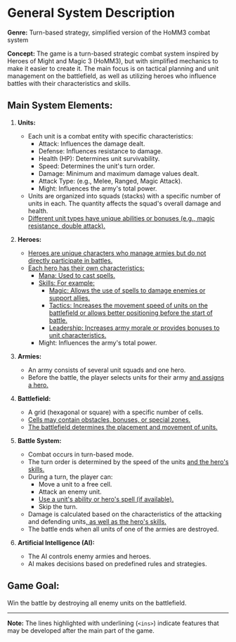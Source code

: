 # General System Description

**Genre:** Turn-based strategy, simplified version of the HoMM3 combat system

**Concept:** The game is a turn-based strategic combat system inspired by Heroes of Might and Magic 3 (HoMM3), but with simplified mechanics to make it easier to create it. The main focus is on tactical planning and unit management on the battlefield, as well as utilizing heroes who influence battles with their characteristics and skills.

## Main System Elements:

1.  **Units:**
    *   Each unit is a combat entity with specific characteristics:
        *   Attack: Influences the damage dealt.
        *   Defense: Influences resistance to damage.
        *   Health (HP): Determines unit survivability.
        *   Speed: Determines the unit's turn order.
        *   Damage: Minimum and maximum damage values dealt.
        *   Attack Type: (e.g., Melee, Ranged, Magic Attack).
        *   Might: Influences the army's total power.
    *   Units are organized into squads (stacks) with a specific number of units in each. The quantity affects the squad's overall damage and health.
    *   <ins>Different unit types have unique abilities or bonuses (e.g., magic resistance, double attack).</ins>

2.  **Heroes:**
    *   <ins>Heroes are unique characters who manage armies but do not directly participate in battles.</ins>
    *   <ins>Each hero has their own characteristics:</ins>
        *   <ins>Mana: Used to cast spells.</ins>
        *   <ins>Skills: For example:</ins>
            *   <ins>Magic: Allows the use of spells to damage enemies or support allies.</ins>
            *   <ins>Tactics: Increases the movement speed of units on the battlefield or allows better positioning before the start of battle.</ins>
            *   <ins>Leadership: Increases army morale or provides bonuses to unit characteristics.</ins>
        *   Might: Influences the army's total power.

3.  **Armies:**
    *   An army consists of several unit squads and one hero.
    *   Before the battle, the player selects units for their army <ins>and assigns a hero.</ins>

4.  **Battlefield:**
    *   A grid (hexagonal or square) with a specific number of cells.
    *   <ins>Cells may contain obstacles, bonuses, or special zones.</ins>
    *   <ins>The battlefield determines the placement and movement of units.</ins>

5.  **Battle System:**
    *   Combat occurs in turn-based mode.
    *   The turn order is determined by the speed of the units <ins>and the hero's skills.</ins>
    *   During a turn, the player can:
        *   Move a unit to a free cell.
        *   Attack an enemy unit.
        *   <ins>Use a unit's ability or hero's spell (if available).</ins>
        *   Skip the turn.
    *   Damage is calculated based on the characteristics of the attacking and defending units<ins>, as well as the hero's skills.</ins>
    *   The battle ends when all units of one of the armies are destroyed.

6.  **Artificial Intelligence (AI):**
    *   The AI controls enemy armies and heroes.
    *   AI makes decisions based on predefined rules and strategies.

## Game Goal:

Win the battle by destroying all enemy units on the battlefield.

---

**Note:** The lines highlighted with underlining (`<ins>`) indicate features that may be developed after the main part of the game.


